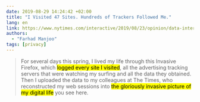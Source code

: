 ```yaml
---
date: 2019-08-29 14:24:42 +02:00
title: "I Visited 47 Sites. Hundreds of Trackers Followed Me."
lang: en
link: https://www.nytimes.com/interactive/2019/08/23/opinion/data-internet-privacy-tracking.html
authors:
  - "Farhad Manjoo"
tags: [privacy]
---
```


> For several days this spring, I lived my life through this Invasive Firefox, which <mark>logged every site I visited</mark>, all the advertising tracking servers that were watching my surfing and all the data they obtained. Then I uploaded the data to my colleagues at The Times, who reconstructed my web sessions into <mark>the gloriously invasive picture of my digital life</mark> you see here.
